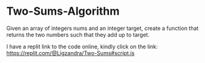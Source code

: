 # Two-Sums-Algorithm

Given an array of integers nums and an integer target, create a function that returns the two numbers such that they add up to target.

I have a replit link to the code online, kindly click on the link:
https://replit.com/@Ligzandra/Two-Sums#script.js

